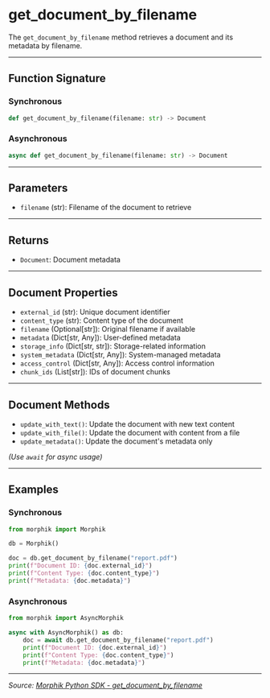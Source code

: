 # get_document_by_filename

The `get_document_by_filename` method retrieves a document and its metadata by filename.

---

## Function Signature

### Synchronous
```python
def get_document_by_filename(filename: str) -> Document
```

### Asynchronous
```python
async def get_document_by_filename(filename: str) -> Document
```

---

## Parameters
- `filename` (str): Filename of the document to retrieve

---

## Returns
- `Document`: Document metadata

---

## Document Properties
- `external_id` (str): Unique document identifier
- `content_type` (str): Content type of the document
- `filename` (Optional[str]): Original filename if available
- `metadata` (Dict[str, Any]): User-defined metadata
- `storage_info` (Dict[str, str]): Storage-related information
- `system_metadata` (Dict[str, Any]): System-managed metadata
- `access_control` (Dict[str, Any]): Access control information
- `chunk_ids` (List[str]): IDs of document chunks

---

## Document Methods
- `update_with_text()`: Update the document with new text content
- `update_with_file()`: Update the document with content from a file
- `update_metadata()`: Update the document's metadata only

*(Use `await` for async usage)*

---

## Examples

### Synchronous
```python
from morphik import Morphik

db = Morphik()

doc = db.get_document_by_filename("report.pdf")
print(f"Document ID: {doc.external_id}")
print(f"Content Type: {doc.content_type}")
print(f"Metadata: {doc.metadata}")
```

### Asynchronous
```python
from morphik import AsyncMorphik

async with AsyncMorphik() as db:
    doc = await db.get_document_by_filename("report.pdf")
    print(f"Document ID: {doc.external_id}")
    print(f"Content Type: {doc.content_type}")
    print(f"Metadata: {doc.metadata}")
```

---

*Source: [Morphik Python SDK - get_document_by_filename](https://docs.morphik.ai/python-sdk/get_document_by_filename)* 